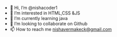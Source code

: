 - 👋 Hi, I’m @nishacoder1
- 👀 I’m interested in HTML,CSS &JS
- 🌱 I’m currently learning java
- 💞️ I’m looking to collaborate on Github
- 📫 How to reach me nishavermakeck@gmail.com

<!---
nishacoder1/nishacoder1 is a ✨ special ✨ repository because its `README.md` (this file) appears on your GitHub profile.
You can click the Preview link to take a look at your changes.
--->
